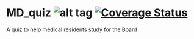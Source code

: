 # MD_quiz ![alt tag](https://travis-ci.org/MD-Quiz/MD_quiz.svg?branch=master) [![Coverage Status](https://coveralls.io/repos/github/MD-Quiz/MD_quiz/badge.svg?branch=master)](https://coveralls.io/github/MD-Quiz/MD_quiz?branch=master)
A quiz to help medical residents study for the Board
